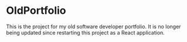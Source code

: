 # OldPortfolio
This is the project for my old software developer portfolio. It is no longer being updated since restarting this project as a React application.
